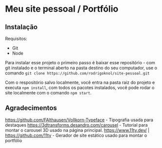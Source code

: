 # Meu site pessoal / Portfólio

## Instalação

Requisitos:
- Git
- Node

Para instalar esse projeto o primeiro passo é baixar esse repositório - com git instalado e o terminal aberto na pasta destino do seu computador, use o comando `git clone https://github.com/rodrigoknol/site-pessoal.git`

Com o respositório salvo localmente, você entra na pasta raiz do projeto e executa `npm install`, com todos os pacotes instalados, você pode rodar o site localmente com o comando `npm start`.

## Agradecimentos

https://github.com/FAlthausen/Vollkorn-Typeface - Tipografia usada para destaques
https://3dtransforms.desandro.com/carousel - Tutorial para montar o carousel 3D usado na página principal.
https://www.11ty.dev/ | https://github.com/11ty - Gerador de site estático usado para montar o portfólio
